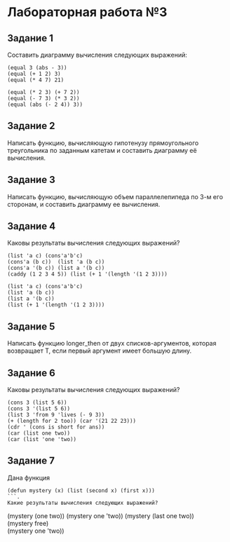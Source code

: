 # Лабораторная работа №3

## Задание 1

Составить диаграмму вычисления следующих выражений:

```
(equal 3 (abs - 3))	
(equal (+ 1 2) 3)	
(equal (* 4 7) 21)

(equal (* 2 3) (+ 7 2))
(equal (- 7 3) (* 3 2))
(equal (abs (- 2 4)) 3))
```

## Задание 2

Написать функцию, вычисляющую гипотенузу прямоугольного
треугольника по заданным катетам и составить диаграмму её вычисления.

## Задание 3

Написать функцию, вычисляющую объем параллелепипеда по 3-м его сторонам, и составить диаграмму ее вычисления.

## Задание 4

Каковы результаты вычисления следующих выражений?

```
(list 'a c)	(cons'a'b'c)
(cons'a (b c))	(list 'a (b c))
(cons'a '(b c))	(list a '(b c))
(caddy (1 2 3 4 5))	(list (+ 1 '(length '(1 2 3))))

(list 'a c)	(cons'a'b'c)
(list 'a (b c))
(list a '(b c))
(list (+ 1 '(length '(1 2 3))))
```

## Задание 5

Написать функцию longer_then от двух списков-аргументов, которая возвращает Т, если первый аргумент имеет большую длину.

## Задание 6

Каковы результаты вычисления следующих выражений?

```
(cons 3 (list 5 6))
(cons 3 '(list 5 6))
(list 3 'from 9 'lives (- 9 3))	
(+ (length for 2 too)) (car '(21 22 23)))
(cdr ' (cons is short for ans))	
(car (list one two))
(car (list 'one 'two))
```

## Задание 7

Дана функция
```
(defun mystery (x) (list (second x) (first x)))
```.
Какие результаты вычисления следующих выражений?
```
(mystery (one two))	(mystery one 'two))
(mystery (last one two))	
(mystery free)	
(mystery one 'two))
```
